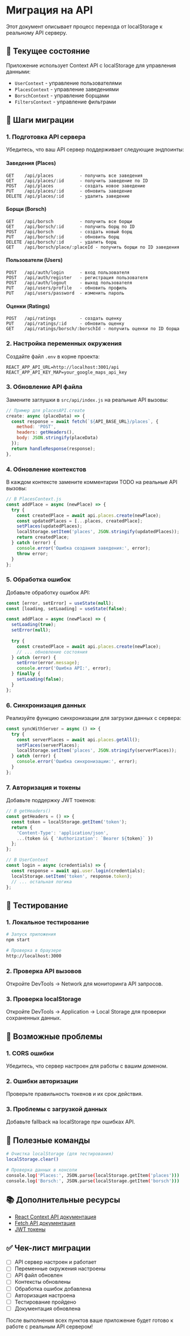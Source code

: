 # Миграция на API

Этот документ описывает процесс перехода от localStorage к реальному API серверу.

## 🚀 Текущее состояние

Приложение использует Context API с localStorage для управления данными:
- `UserContext` - управление пользователями
- `PlacesContext` - управление заведениями  
- `BorschContext` - управление борщами
- `FiltersContext` - управление фильтрами

## 🔄 Шаги миграции

### 1. Подготовка API сервера

Убедитесь, что ваш API сервер поддерживает следующие эндпоинты:

#### Заведения (Places)
```
GET    /api/places          - получить все заведения
GET    /api/places/:id      - получить заведение по ID
POST   /api/places          - создать новое заведение
PUT    /api/places/:id      - обновить заведение
DELETE /api/places/:id      - удалить заведение
```

#### Борщи (Borsch)
```
GET    /api/borsch          - получить все борщи
GET    /api/borsch/:id      - получить борщ по ID
POST   /api/borsch          - создать новый борщ
PUT    /api/borsch/:id      - обновить борщ
DELETE /api/borsch/:id      - удалить борщ
GET    /api/borsch/place/:placeId - получить борщи по ID заведения
```

#### Пользователи (Users)
```
POST   /api/auth/login      - вход пользователя
POST   /api/auth/register   - регистрация пользователя
POST   /api/auth/logout     - выход пользователя
PUT    /api/users/profile   - обновить профиль
PUT    /api/users/password  - изменить пароль
```

#### Оценки (Ratings)
```
POST   /api/ratings         - создать оценку
PUT    /api/ratings/:id     - обновить оценку
GET    /api/ratings/borsch/:borschId - получить оценки по ID борща
```

### 2. Настройка переменных окружения

Создайте файл `.env` в корне проекта:

```env
REACT_APP_API_URL=http://localhost:3001/api
REACT_APP_API_KEY_MAP=your_google_maps_api_key
```

### 3. Обновление API файла

Замените заглушки в `src/api/index.js` на реальные API вызовы:

```javascript
// Пример для placesAPI.create
create: async (placeData) => {
  const response = await fetch(`${API_BASE_URL}/places`, {
    method: 'POST',
    headers: getHeaders(),
    body: JSON.stringify(placeData)
  });
  return handleResponse(response);
},
```

### 4. Обновление контекстов

В каждом контексте замените комментарии TODO на реальные API вызовы:

```javascript
// В PlacesContext.js
const addPlace = async (newPlace) => {
  try {
    const createdPlace = await api.places.create(newPlace);
    const updatedPlaces = [...places, createdPlace];
    setPlaces(updatedPlaces);
    localStorage.setItem('places', JSON.stringify(updatedPlaces));
    return createdPlace;
  } catch (error) {
    console.error('Ошибка создания заведения:', error);
    throw error;
  }
};
```

### 5. Обработка ошибок

Добавьте обработку ошибок API:

```javascript
const [error, setError] = useState(null);
const [loading, setLoading] = useState(false);

const addPlace = async (newPlace) => {
  setLoading(true);
  setError(null);
  
  try {
    const createdPlace = await api.places.create(newPlace);
    // ... обновление состояния
  } catch (error) {
    setError(error.message);
    console.error('Ошибка API:', error);
  } finally {
    setLoading(false);
  }
};
```

### 6. Синхронизация данных

Реализуйте функцию синхронизации для загрузки данных с сервера:

```javascript
const syncWithServer = async () => {
  try {
    const serverPlaces = await api.places.getAll();
    setPlaces(serverPlaces);
    localStorage.setItem('places', JSON.stringify(serverPlaces));
  } catch (error) {
    console.error('Ошибка синхронизации:', error);
  }
};
```

### 7. Авторизация и токены

Добавьте поддержку JWT токенов:

```javascript
// В getHeaders()
const getHeaders = () => {
  const token = localStorage.getItem('token');
  return {
    'Content-Type': 'application/json',
    ...(token && { 'Authorization': `Bearer ${token}` })
  };
};

// В UserContext
const login = async (credentials) => {
  const response = await api.user.login(credentials);
  localStorage.setItem('token', response.token);
  // ... остальная логика
};
```

## 📱 Тестирование

### 1. Локальное тестирование
```bash
# Запуск приложения
npm start

# Проверка в браузере
http://localhost:3000
```

### 2. Проверка API вызовов
Откройте DevTools → Network для мониторинга API запросов.

### 3. Проверка localStorage
Откройте DevTools → Application → Local Storage для проверки сохраненных данных.

## 🚨 Возможные проблемы

### 1. CORS ошибки
Убедитесь, что сервер настроен для работы с вашим доменом.

### 2. Ошибки авторизации
Проверьте правильность токенов и их срок действия.

### 3. Проблемы с загрузкой данных
Добавьте fallback на localStorage при ошибках API.

## 🔧 Полезные команды

```bash
# Очистка localStorage (для тестирования)
localStorage.clear()

# Проверка данных в консоли
console.log('Places:', JSON.parse(localStorage.getItem('places')))
console.log('Borsch:', JSON.parse(localStorage.getItem('borsch')))
```

## 📚 Дополнительные ресурсы

- [React Context API документация](https://react.dev/reference/react/createContext)
- [Fetch API документация](https://developer.mozilla.org/en-US/docs/Web/API/Fetch_API)
- [JWT токены](https://jwt.io/)

## ✅ Чек-лист миграции

- [ ] API сервер настроен и работает
- [ ] Переменные окружения настроены
- [ ] API файл обновлен
- [ ] Контексты обновлены
- [ ] Обработка ошибок добавлена
- [ ] Авторизация настроена
- [ ] Тестирование пройдено
- [ ] Документация обновлена

После выполнения всех пунктов ваше приложение будет готово к работе с реальным API сервером!





